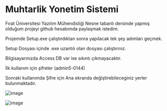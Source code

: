 # Muhtarlik Yonetim Sistemi

Fırat Üniversitesi Yazılım Mühendisliği Nesne tabanlı dersinde yapmış olduğum projeyi github hesabımda paylaşmak istedim.

Projemde Setup.exe çalıştırdıktan sonra yapılacak tek şey adımları geçmek.

Setup Dosyası içinde .exe uzantılı olan dosyası çalıştırınız.

Bilgisayarınızda Access DB var ise sıkıntı çıkmayacaktır.

İlk kullanım için şifreler
 (admin5-0144)

Sonraki kullanımda Şifre için Ana ekranda değiştirebileceginiz yerler bulunmaktadır.

![image](https://user-images.githubusercontent.com/43873156/53410376-b55afd80-39d4-11e9-9442-dd36f932262f.png)

![image](https://user-images.githubusercontent.com/43873156/53410423-d6bbe980-39d4-11e9-810d-14a8fd1018c1.png)
